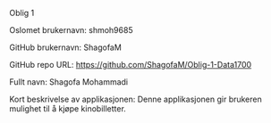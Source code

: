 Oblig 1

Oslomet brukernavn: shmoh9685

GitHub brukernavn: ShagofaM

GitHub repo URL: https://github.com/ShagofaM/Oblig-1-Data1700

Fullt navn: Shagofa Mohammadi

Kort beskrivelse av applikasjonen: 
Denne applikasjonen gir brukeren mulighet til å kjøpe kinobilletter.
